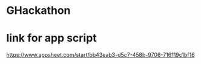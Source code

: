 # GHackathon
# link for app script
https://www.appsheet.com/start/bb43eab3-d5c7-458b-9706-716119c1bf16

